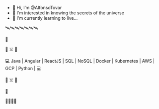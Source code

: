 - 👋 Hi, I’m @AlfonsoTovar
- 👀 I'm interested in knowing the secrets of the universe 
- 🌱 I'm currently learning to live...

🛰🛰🛰🛰🛰🛰🛰

🛬

👻 ☠️ 👻

💻 Java | Angular | ReactJS | SQL | NoSQL | Docker | Kubernetes | AWS | GCP | Python |  💻

👻 ☠️ 👻

🛫

🚀🚀🚀🚀

<!---
AlfonsoTovar/AlfonsoTovar is a ✨ special ✨ repository because its `README.md` (this file) appears on your GitHub profile.
You can click the Preview link to take a look at your changes.
--->
